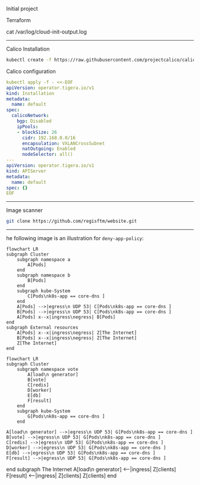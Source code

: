 Initial project

Terraform

cat /var/log/cloud-init-output.log

---

Calico Installation

```bash
kubectl create -f https://raw.githubusercontent.com/projectcalico/calico/v3.26.0/manifests/tigera-operator.yaml
```

Calico configuration

```yaml
kubectl apply -f - <<-EOF
apiVersion: operator.tigera.io/v1
kind: Installation
metadata:
  name: default
spec:
  calicoNetwork:
    bgp: Disabled
    ipPools:
    - blockSize: 26
      cidr: 192.168.0.0/16
      encapsulation: VXLANCrossSubnet
      natOutgoing: Enabled
      nodeSelector: all()
---
apiVersion: operator.tigera.io/v1
kind: APIServer
metadata:
  name: default
spec: {}
EOF
```

---

Image scanner

```bash
git clone https://github.com/regisftm/website.git
```

---

he following image is an illustration for `deny-app-policy`:
```mermaid
flowchart LR
subgraph Cluster
    subgraph namespace a
        A[Pods]
    end
    subgraph namespace b
        B[Pods]
    end
    subgraph kube-System
        C[Pods\nk8s-app == core-dns ]
    end
    A[Pods] -->|egress\n UDP 53| C[Pods\nk8s-app == core-dns ]
    B[Pods] -->|egress\n UDP 53| C[Pods\nk8s-app == core-dns ]
    A[Pods] x--x|ingress\negress| B[Pods]
end
subgraph External resources
    A[Pods] x--x|ingress\negress| Z[The Internet]
    B[Pods] x--x|ingress\negress| Z[The Internet]
    Z[The Internet]
end
```

```mermaid
flowchart LR
subgraph Cluster
    subgraph namespace vote
        A[load\n generator]
        B[vote]
        C[redis]
        D[worker]
        E[db]
        F[result]
    end
    subgraph kube-System
        G[Pods\nk8s-app == core-dns ]
    end
```

    A[load\n generator] -->|egress\n UDP 53| G[Pods\nk8s-app == core-dns ]
    B[vote] -->|egress\n UDP 53| G[Pods\nk8s-app == core-dns ]
    C[redis] -->|egress\n UDP 53| G[Pods\nk8s-app == core-dns ]
    D[worker] -->|egress\n UDP 53| G[Pods\nk8s-app == core-dns ]
    E[db] -->|egress\n UDP 53| G[Pods\nk8s-app == core-dns ]
    F[result] -->|egress\n UDP 53| G[Pods\nk8s-app == core-dns ]
end
subgraph The Internet
    A[load\n generator] <--|ingress| Z[clients]
    F[result] <--|ingress| Z[clients]
    Z[clients]
end
```


